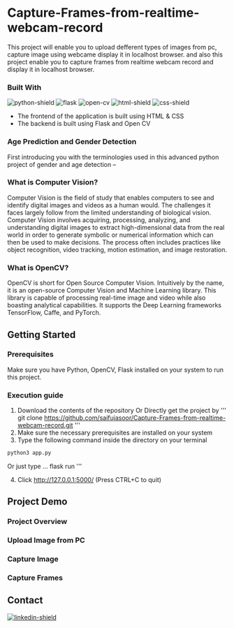 # Capture-Frames-from-realtime-webcam-record
This project will enable you to  upload defferent types of images from pc, capture image using webcame display it in localhost browser. and also this project enable you to capture frames from realtime webcam record and display it in localhost browser.

### Built With
![python-shield] ![flask] ![open-cv] ![html-shield] ![css-shield] 

* The frontend of the application is built using HTML & CSS
* The backend is built using Flask and Open CV

### Age Prediction and Gender Detection

First introducing you with the terminologies used in this advanced python project of gender and age detection –

### What is Computer Vision?
Computer Vision is the field of study that enables computers to see and identify digital images and videos as a human would. The challenges it faces largely follow from the limited understanding of biological vision. Computer Vision involves acquiring, processing, analyzing, and understanding digital images to extract high-dimensional data from the real world in order to generate symbolic or numerical information which can then be used to make decisions. The process often includes practices like object recognition, video tracking, motion estimation, and image restoration.

### What is OpenCV?
OpenCV is short for Open Source Computer Vision. Intuitively by the name, it is an open-source Computer Vision and Machine Learning library. This library is capable of processing real-time image and video while also boasting analytical capabilities. It supports the Deep Learning frameworks TensorFlow, Caffe, and PyTorch.



## Getting Started

### Prerequisites
Make sure you have Python, OpenCV, Flask  installed on your system to run this project.

### Execution guide
1. Download the contents of the repository
Or Directly get the project by 
''' git clone 
https://github.com/saifujasoor/Capture-Frames-from-realtime-webcam-record.git
'''
3. Make sure the necessary prerequisites are installed on your system
4. Type the following command inside the directory on your terminal
  ```sh
  python3 app.py
  ```
  Or just type 
  ...
  flask run
  '''
  
4. Click http://127.0.0.1:5000/ (Press CTRL+C to quit)

## Project Demo
### Project Overview



### Upload Image from PC



### Capture Image


### Capture Frames




## Contact
[![linkedin-shield]][linkedin]


<!-- Links -->

[python-shield]: https://img.shields.io/badge/-Python-blue?logo=python&logoColor=white&style=for-the-badge
[open-cv]: https://img.shields.io/badge/-OpenCV-red?logo=opencv&logoColor=white&style=for-the-badge
[flask]: https://img.shields.io/badge/-Flask-black?logo=flask&logoColor=white&style=for-the-badge
[html-shield]: https://img.shields.io/badge/-HTML-orange?logo=html5&logoColor=white&style=for-the-badge
[css-shield]: https://img.shields.io/badge/-CSS-2862E9?logo=css3&logoColor=white&style=for-the-badge
[linkedin-shield]: https://img.shields.io/badge/-linkedin-0078B6?logo=linkedin&logoColor=white&style=for-the-badge
[linkedin]:https://www.linkedin.com/in/saifullahrahimi/

